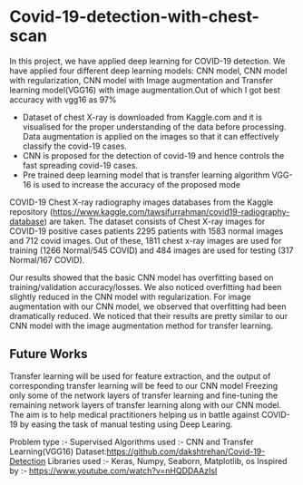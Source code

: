 # Covid-19-detection-with-chest-scan
In this project, we have applied deep learning for COVID-19 detection. We have applied four different deep learning models: CNN model, CNN model with regularization, CNN model with Image augmentation and Transfer learning model(VGG16) with image augmentation.Out of which I got best accuracy with vgg16 as 97%

* Dataset of chest X-ray is downloaded from Kaggle.com and it is visualised for the proper understanding of the data before processing. Data augmentation is applied on the images so that it can effectively classify the covid-19 cases.
* CNN is proposed for the detection of covid-19 and hence controls the fast spreading covid-19 cases.
* Pre trained deep learning model that is transfer learning algorithm VGG-16 is used to increase the accuracy of the proposed mode

COVID-19 Chest X-ray radiography images databases from the Kaggle repository (https://www.kaggle.com/tawsifurrahman/covid19-radiography-database) are taken. The dataset consists of Chest X-ray images for COVID-19 positive cases patients 2295 patients with 1583 normal images and 712 covid images. Out of these, 1811 chest x-ray images are used for training (1266 Normal/545 COVID) and 484 images are used for testing (317 Normal/167 COVID).

Our results showed that the basic CNN model has overfitting based on training/validation accuracy/losses. We also noticed overfitting had been slightly reduced in the CNN model with regularization. For image augmentation with our CNN model, we observed that overfitting had been dramatically reduced. We noticed that their results are pretty similar to our CNN model with the image augmentation method for transfer learning.

## Future Works

Transfer learning will be used for feature extraction, and the output of corresponding transfer learning will be feed to our CNN model
Freezing only some of the network layers of transfer learning and fine-tuning the remaining network layers of transfer learning along with our CNN model.
The aim is to help medical practitioners helping us in battle against COVID-19 by easing the task of manual testing using Deep Learing.

Problem type :- Supervised
Algorithms used :- CNN and Transfer Learning(VGG16)
Dataset:https://github.com/dakshtrehan/Covid-19-Detection
Libraries used :- Keras, Numpy, Seaborn, Matplotlib, os
Inspired by :- https://www.youtube.com/watch?v=nHQDDAAzIsI
